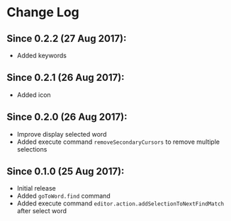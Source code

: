 # Change Log


## Since 0.2.2 (27 Aug 2017):
- Added keywords

## Since 0.2.1 (26 Aug 2017):
- Added icon

## Since 0.2.0 (26 Aug 2017):
- Improve display selected word
- Added execute command `removeSecondaryCursors` to remove multiple selections

## Since 0.1.0 (25 Aug 2017):
- Initial release
- Added `goToWord.find` command
- Added execute command `editor.action.addSelectionToNextFindMatch` after select word